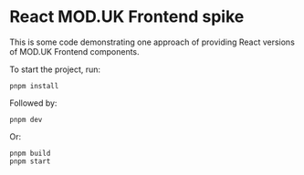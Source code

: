 # React MOD.UK Frontend spike

This is some code demonstrating one approach of providing React versions of MOD.UK Frontend components.

To start the project, run:

```shell
pnpm install
```

Followed by:

```shell
pnpm dev
```

Or:

```shell
pnpm build
pnpm start
```
